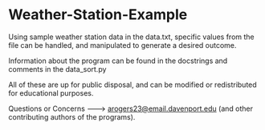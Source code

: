 # Weather-Station-Example

Using sample weather station data in the data.txt, specific values from the file can be handled, and manipulated to generate a desired outcome.

Information about the program can be found in the docstrings and comments in the data_sort.py

All of these are up for public disposal, and can be modified or redistributed for educational purposes.

Questions or Concerns ---> arogers23@email.davenport.edu (and other contributing authors of the programs).
